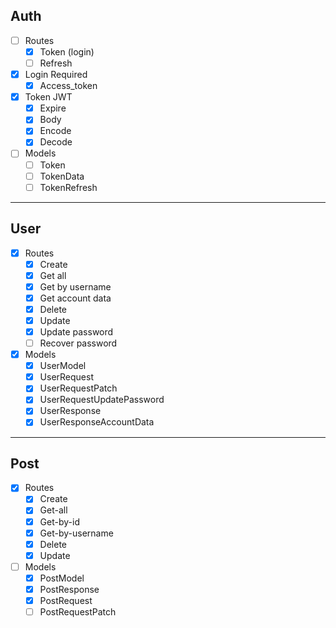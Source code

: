 ## Auth
- [ ] Routes
  - [x] Token (login)
  - [ ] Refresh
- [x] Login Required
  - [x] Access_token
- [x] Token JWT
  - [x] Expire
  - [x] Body
  - [x] Encode
  - [x] Decode
- [ ] Models
  - [ ] Token
  - [ ] TokenData
  - [ ] TokenRefresh

---
## User
- [x] Routes 
  - [x] Create
  - [x] Get all
  - [x] Get by username
  - [x] Get account data
  - [x] Delete
  - [x] Update
  - [x] Update password
  - [ ] Recover password
- [x] Models
  - [x] UserModel
  - [x] UserRequest
  - [x] UserRequestPatch
  - [x] UserRequestUpdatePassword
  - [x] UserResponse
  - [x] UserResponseAccountData
  
---
## Post
- [x] Routes
  - [x] Create
  - [x] Get-all
  - [x] Get-by-id
  - [x] Get-by-username
  - [x] Delete
  - [x] Update
- [ ] Models
  - [x] PostModel
  - [x] PostResponse
  - [x] PostRequest
  - [ ] PostRequestPatch
